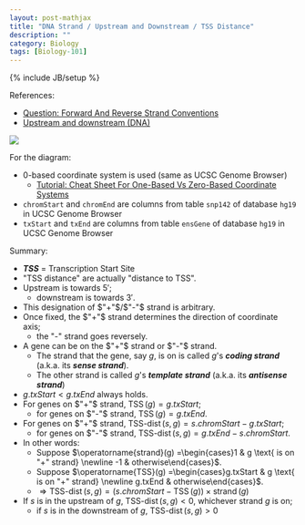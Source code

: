 ```yaml
---
layout: post-mathjax
title: "DNA Strand / Upstream and Downstream / TSS Distance"
description: ""
category: Biology
tags: [Biology-101]
---
```

{% include JB/setup %}

[upstream-downstream-TSS]: https://farm2.staticflickr.com/1569/26527566606_8d3e8d559b_o_d.png

References:

- [Question: Forward And Reverse Strand Conventions](https://www.biostars.org/p/3423/)
- [Upstream and downstream (DNA)](https://en.wikipedia.org/wiki/Upstream_and_downstream_(DNA))

![][upstream-downstream-TSS]

For the diagram:

- 0-based coordinate system is used (same as UCSC Genome Browser)
    - [Tutorial: Cheat Sheet For One-Based Vs Zero-Based Coordinate Systems](https://www.biostars.org/p/84686/)
- `chromStart` and `chromEnd` are columns from table `snp142` of database `hg19` in UCSC Genome Browser
- `txStart` and `txEnd` are columns from table `ensGene` of database `hg19` in UCSC Genome Browser

Summary:

- __*TSS*__ = Transcription Start Site
- "TSS distance" are actually "distance to TSS".
- Upstream is towards $5'$;
    - downstream is towards $3'$.
- This designation of $"+"$/$"-"$ strand is arbitrary.
- Once fixed, the $"+"$ strand determines the direction of coordinate axis;
    - the "-" strand goes reversely.
- A gene can be on the $"+"$ strand or $"-"$ strand.
    - The strand that the gene, say $g$, is on is called $g$'s __*coding strand*__ (a.k.a. its __*sense strand*__).
    - The other strand is called $g$'s __*template strand*__ (a.k.a. its __*antisense strand*__)
- $g.txStart < g.txEnd$ always holds.
- For genes on $"+"$ strand, $\operatorname{TSS}(g) = g.txStart$;
    - for genes on $"-"$ strand, $\operatorname{TSS}(g) = g.txEnd$.
- For genes on $"+"$ strand, $\operatorname{TSS-dist}(s,g) = s.chromStart - g.txStart$;
    - for genes on $"-"$ strand, $\operatorname{TSS-dist}(s,g) = g.txEnd - s.chromStart$.
- In other words:
    - Suppose $\operatorname{strand}(g) =\begin{cases}1 & g \text{ is on "+" strand} \newline -1 & otherwise\end{cases}$.
    - Suppose $\operatorname{TSS}(g) =\begin{cases}g.txStart & g \text{ is on "+" strand} \newline g.txEnd & otherwise\end{cases}$.
    - $\Rightarrow \operatorname{TSS-dist}(s,g) = (s.chromStart - \operatorname{TSS}(g)) \times \operatorname{strand}(g)$
- If $s$ is in the upstream of $g$, $\operatorname{TSS-dist}(s,g) < 0$, whichever strand $g$ is on;
    - if $s$ is in the downstream of $g$, $\operatorname{TSS-dist}(s,g) > 0$
